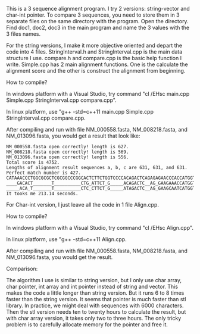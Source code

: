 This is a 3 sequence alignment program. I try 2 versions: string-vector and char-int pointer.
To compare 3 sequences, you need to store them in 3 separate files on the same directory with the program.
Open the directory. Find doc1, doc2, doc3 in the main program and name the 3 values with the 3 files names.

For the string versions, I make it more objective oriented and depart the code into 4 files. StringInterval.h and StringInterval.cpp is the main data structure I use. compare.h and compare.cpp is the basic help function I write. Simple.cpp has 2 main alignment functions. One is the calculate the alignment score and the other is construct the alignment from beginning. 

How to compile?

In windows platform with a Visual Studio, try command "cl /EHsc main.cpp Simple.cpp StringInterval.cpp compare.cpp".

In linux platform, use "g++ -std=c++11 main.cpp Simple.cpp StringInterval.cpp compare.cpp.
	
After compiling and run with file NM_000558.fasta, NM_008218.fasta, and NM_013096.fasta, you would get a result that look like:

	NM_000558.fasta open correctly! length is 627.
	NM_008218.fasta open correctly! length is 569.
	NM_013096.fasta open correctly! length is 556.
	Total score is 4752.
	Lengths of alignment result sequences a, b, c are 631, 631, and 631.
	Perfect match number is 427.
	CATAAACCCTGGCGCGCTCGCGGCCCGGCACTCTTCTGGTCCCCACAGACTCAGAGAGAACCCACCATGGTGCTGTCTCCTGCCGACAAGACCAACGTCAAG_GCCGCCTGGGGTAAGGTCGGCGCGCACGCTGGCGAGTATGGTGCGGAGGCCCTGGAGAGGATGTTC_CTGTCCTTCCCCACCACCAAGACCTACTTCCCGCACTTCGACCTGAGCCACGGCTCTGCCCAGGTTAAGGGCCACGGCAAGAAGGTGGCCGACGCGCTGACCAACGCCG_TGGCGCACGTGGACGACATGCCCAACGCGCTGTCCGCCCTGAGCGACCTGCACGCGCACAAGCTTCGGGTGGACCCGGTCAACTTCAAGCTCCTAAGCCACTGCCTGCTGGTGACCCTGGCCGCCCACCTCCCCGCCGAGTTCACCCCTGCGGTGCACGCCTCCCTGGACAAGTTCCTGGCTTCTGTGAGCACCGTGCTGACCTCCAAATACCGTTAAGCTGGAGCCTCGGTGGCCATGCTTCTTGCCCCTTGGGCCTCCCCCCAGCCCCTCCTCCCCTTCC_TGCACCCGTACCCCCGTGGTCTTTGAATAAAGTCTGAGTGGGCGGCAAAAAAAAAAAAAAAAAAAAAA
	____GACACT_______T__________CTG_ATTCT_G_____ACAGACTC__AG_GAAGAAACCATGGTGCTCTCTGGGGAAGACAAAAGCAACATCAAG_GCTGCCTGGGGGAAGATTGGTGGCCATGGTGCTGAATATGGAGCTGAAGCCCTGGAAAGGATGTTTGCTA_GCTTCCCCACCACCAAGACCTACTTCCCTCACTTTGATGTAAGCCACGGCTCTGCCCAGGTCAAGGGTCACGGCAAGAAGGTCGCCGATGCTCTGGCCAATGCTGCAGGC_CACCTCGATGACCTGCCCGGTGCCCTGTCTGCTCTGAGCGACCTGCATGCCCACAAGCTGCGTGTGGATCCCGTCAACTTCAAGCTCCTGAGCCACTGCCTGCTGGTGACCTTGGCTAGCCACCACCCTGCCGATTTCACCCCCGCGGTGCATGCCTCTCTGGACAAATTCCTTGCCTCTGTGAGCACCGTGCTGACCTCCAAGTACCGTTAAGCT___GCCTT_CT_GCG__G_GGCTTG__CCTT____CT__GGCCATGCCCTTCTTCTCTCCCTTGCACCTGTA_CCTCTTGGTCTTTGAATAAAGCCTGAGT___AGG________AAGAAAAAAAAAAAA
	_____ACA_T_______T__________CTC_CTTCT_G_____ATAGACTC__AG_GAAGCAATCATGGTGCTCTCTGCAGATGACAAAACCAACATCAAGAACTG_CTGGGGGAAGATTGGTGGCCATGGTGGTGAATATGGCGAGGAGGCCCTACAGAGGATGTTCGCTG_CCTTCCCCACCACCAAGACCTACTTCTCTCACATTGATGTAAGCCCCGGCTCTGCCCAGGTCAAGGCTCACGGCAAGAAGGTTGCTGATGCCTTGGCCAAAGCTGCAGAC_CACGTCGAAGACCTGCCTGGTGCCCTGTCCACTCTGAGCGACCTGCATGCCCACAAACTGCGTGTGGATCCTGTCAACTTCAAGTTCCTGAGCCACTGCCTGCTGGTGACCTTGGCTTGCCACCACCCTGGAGATTTCACACCCGCCATGCACGCCTCTCTGGACAAATTCCTTGCCTCTGTGAGCACTGTGCTGACCTCCAAGTACCGTTAAGCC___GCCTC_CT_GCC__G_GGCTTG__CCTT____CT__GACCAGGCCCTTCTTCCCTCCCTTGCACCTATA_CCTCTTGGTCTTTGAATAAAGCCTGAGT___AGG________AAG___________C
	It tooks me 213.14 seconds.

For Char-int version, I just leave all the code in 1 file Align.cpp.

How to compile?

In windows platform with a Visual Studio, try command "cl /EHsc Align.cpp".

In linux platform, use "g++ -std=c++11 Align.cpp.
	
After compiling and run with file NM_000558.fasta, NM_008218.fasta, and NM_013096.fasta, you would get the result.

Comparison:

The algorithm I use is similar to string version, but I only use char array, char pointer, int array and int pointer instead of string and vector<int>. This makes the code a little longer than string version. But it runs 6 to 8 times faster than the string version. It seems that pointer is much faster than stl library. In practice, we might deal with sequences with 6000 characters. Then the stl version needs ten to twenty hours to calculate the result, but with char array version, it takes only two to three hours. The only tricky problem is to carefully allocate memory for the pointer and free it.
